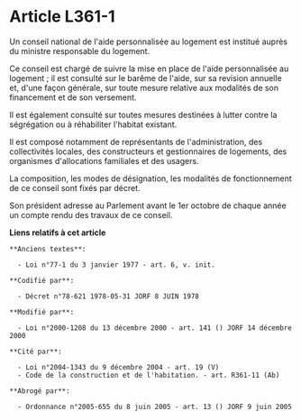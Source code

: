 # Article L361-1

Un conseil national de l'aide personnalisée au logement est institué auprès du ministre responsable du logement.

Ce conseil est chargé de suivre la mise en place de l'aide personnalisée au logement ; il est consulté sur le barême de
l'aide, sur sa revision annuelle et, d'une façon générale, sur toute mesure relative aux modalités de son financement et de
son versement.

Il est également consulté sur toutes mesures destinées à lutter contre la ségrégation ou à réhabiliter l'habitat existant.

Il est composé notamment de représentants de l'administration, des collectivités locales, des constructeurs et gestionnaires
de logements, des organismes d'allocations familiales et des usagers.

La composition, les modes de désignation, les modalités de fonctionnement de ce conseil sont fixés par décret.

Son président adresse au Parlement avant le 1er octobre de chaque année un compte rendu des travaux de ce conseil.

**Liens relatifs à cet article**

	**Anciens textes**:

	  - Loi n°77-1 du 3 janvier 1977 - art. 6, v. init.

	**Codifié par**:

	  - Décret n°78-621 1978-05-31 JORF 8 JUIN 1978

	**Modifié par**:

	  - Loi n°2000-1208 du 13 décembre 2000 - art. 141 () JORF 14 décembre 2000

	**Cité par**:

	  - Loi n°2004-1343 du 9 décembre 2004 - art. 19 (V)
	  - Code de la construction et de l'habitation. - art. R361-11 (Ab)

	**Abrogé par**:

	  - Ordonnance n°2005-655 du 8 juin 2005 - art. 13 () JORF 9 juin 2005
